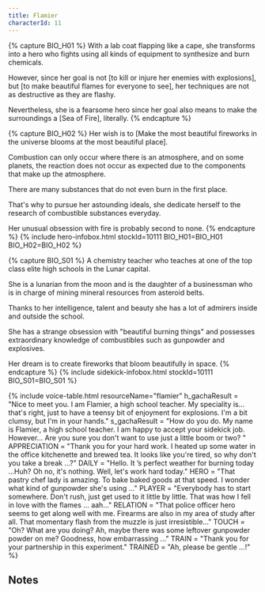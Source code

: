 ```yaml
---
title: Flamier
characterId: 11
---
```


{% capture BIO_H01 %}
With a lab coat flapping like a cape, she transforms into a hero who fights using all kinds of equipment to synthesize and burn chemicals.

However, since her goal is not \[to kill or injure her enemies with explosions\], but \[to make beautiful flames for everyone to see\], her techniques are not as destructive as they are flashy.

Nevertheless, she is a fearsome hero since her goal also means to make the surroundings a \[Sea of Fire\], literally. 
{% endcapture %}

{% capture BIO_H02 %}
Her wish is to \[Make the most beautiful fireworks in the universe blooms at the most beautiful place\].

Combustion can only occur where there is an atmosphere, and on some planets, the reaction does not occur as expected due to the components that make up the atmosphere.

There are many substances that do not even burn in the first place.

That's why to pursue her astounding ideals, she dedicate herself to the research of combustible substances everyday.

Her unusual obsession with fire is probably second to none.
{% endcapture %}
{% include hero-infobox.html stockId=10111 BIO_H01=BIO_H01 BIO_H02=BIO_H02 %}

{% capture BIO_S01 %}
A chemistry teacher who teaches at one of the top class elite high schools in the Lunar capital.

She is a lunarian from the moon and is the daughter of a businessman who is in charge of mining mineral resources from asteroid belts.

Thanks to her intelligence, talent and beauty she has a lot of admirers inside and outside the school.

She has a strange obsession with "beautiful burning things" and possesses extraordinary knowledge of combustibles such as gunpowder and explosives.

Her dream is to create fireworks that bloom beautifully in space.
{% endcapture %}
{% include sidekick-infobox.html stockId=10111 BIO_S01=BIO_S01 %}

{% include voice-table.html resourceName="flamier"
h_gachaResult = "Nice to meet you. I am Flamier, a high school teacher. My speciality is... that's right, just to have a teensy bit of enjoyment for explosions. I'm a bit clumsy, but I'm in your hands."
s_gachaResult = "How do you do. My name is Flamier, a high school teacher. I am happy to accept your sidekick job. However... Are you sure you don't want to use just a little boom or two? "
APPRECIATION = "Thank you for your hard work. I heated up some water in the office kitchenette and brewed tea. It looks like you're tired, so why don't you take a break ...?"
DAILY = "Hello. It ’s perfect weather for burning today ...Huh? Oh no, it's nothing. Well, let's work hard today."
HERO = "That pastry chef lady is amazing. To bake baked goods at that speed. I wonder what kind of gunpowder she's using ..."
PLAYER = "Everybody has to start somewhere. Don't rush, just get used to it little by little. That was how I fell in love with the flames ... aah..."
RELATION = "That police officer hero seems to get along well with me. Firearms are also in my area of study after all. That momentary flash from the muzzle is just irresistible..."
TOUCH = "Oh?  What are you doing? Ah, maybe there was some leftover gunpowder powder on me? Goodness, how embarrassing ..."
TRAIN = "Thank you for your partnership in this experiment."
TRAINED = "Ah, please be gentle ...!"
%}

## Notes
